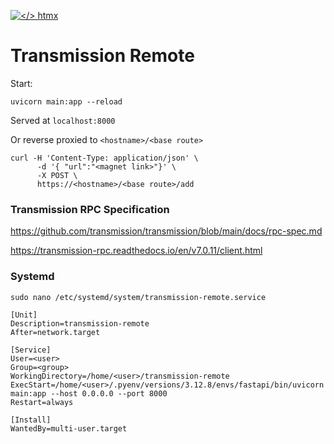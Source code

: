 [![</> htmx](https://raw.githubusercontent.com/bigskysoftware/htmx/master/www/static/img/htmx_logo.1.png "high power tools for HTML")](https://htmx.org)

# Transmission Remote

Start:

```
uvicorn main:app --reload
```

Served at `localhost:8000`

Or reverse proxied to `<hostname>/<base route>`

```
curl -H 'Content-Type: application/json' \
      -d '{ "url":"<magnet link>"}' \
      -X POST \
      https://<hostname>/<base route>/add
```

### Transmission RPC Specification

https://github.com/transmission/transmission/blob/main/docs/rpc-spec.md

https://transmission-rpc.readthedocs.io/en/v7.0.11/client.html

### Systemd

`sudo nano /etc/systemd/system/transmission-remote.service`

```
[Unit]
Description=transmission-remote
After=network.target

[Service]
User=<user>
Group=<group>
WorkingDirectory=/home/<user>/transmission-remote
ExecStart=/home/<user>/.pyenv/versions/3.12.8/envs/fastapi/bin/uvicorn main:app --host 0.0.0.0 --port 8000
Restart=always

[Install]
WantedBy=multi-user.target
```

